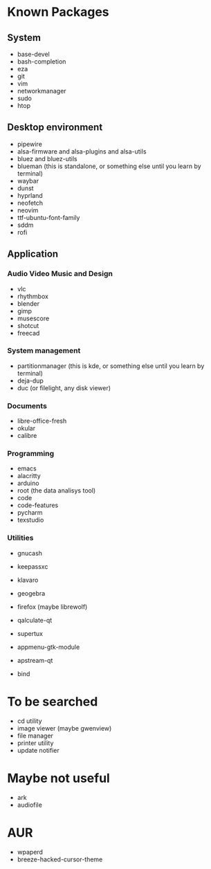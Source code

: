 # Known Packages
## System
- base-devel
- bash-completion
- eza
- git
- vim
- networkmanager
- sudo
- htop
## Desktop environment
- pipewire
- alsa-firmware and alsa-plugins and alsa-utils
- bluez and bluez-utils
- blueman (this is standalone, or something else until you learn by terminal)
- waybar
- dunst
- hyprland
- neofetch
- neovim
- ttf-ubuntu-font-family
- sddm
- rofi

## Application
### Audio Video Music and Design
- vlc
- rhythmbox
- blender
- gimp
- musescore
- shotcut
- freecad
### System management
- partitionmanager (this is kde, or something else until you learn by terminal)
- deja-dup
- duc (or filelight, any disk viewer)
### Documents
- libre-office-fresh
- okular
- calibre
### Programming
- emacs
- alacritty
- arduino
- root (the data analisys tool)
- code 
- code-features
- pycharm
- texstudio
### Utilities
- gnucash
- keepassxc
- klavaro
- geogebra
- firefox (maybe librewolf)
- qalculate-qt 
- supertux


- appmenu-gtk-module
- apstream-qt
- bind



# To be searched
- cd utility
- image viewer (maybe gwenview)
- file manager
- printer utility
- update notifier


# Maybe not useful
- ark
- audiofile





# AUR
- wpaperd
- breeze-hacked-cursor-theme